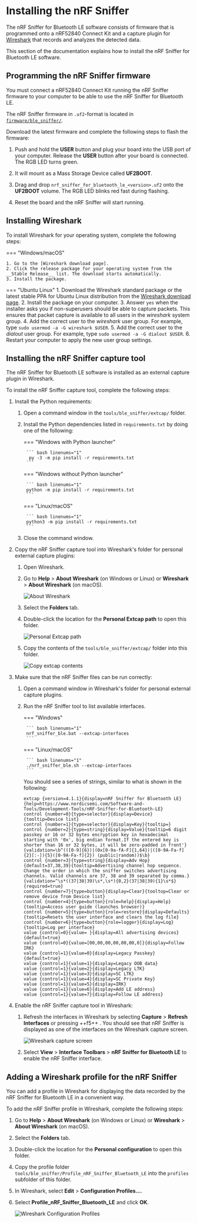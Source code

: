 # Installing the nRF Sniffer

The nRF Sniffer for Bluetooth LE software consists of firmware that is programmed onto a nRF52840 Connect Kit and a capture plugin for [Wireshark] that records and analyzes the detected data.

This section of the documentation explains how to install the nRF Sniffer for Bluetooth LE software.

## Programming the nRF Sniffer firmware

You must connect a nRF52840 Connect Kit running the nRF Sniffer firmware to your computer to be able to use the nRF Sniffer for Bluetooth LE.

The nRF Sniffer firmware in `.uf2`-format is located in [`firmware/ble_sniffer/`](https://github.com/makerdiary/nrf52840-connectkit/tree/main/firmware/ble_sniffer).

Download the latest firmware and complete the following steps to flash the firmware:

1. Push and hold the __USER__ button and plug your board into the USB port of your computer. Release the __USER__ button after your board is connected. The RGB LED turns green.

2. It will mount as a Mass Storage Device called __UF2BOOT__.

3. Drag and drop `nrf_sniffer_for_bluetooth_le_<version>.uf2` onto the __UF2BOOT__ volume. The RGB LED blinks red fast during flashing.

4. Reset the board and the nRF Sniffer will start running.

## Installing Wireshark

To install Wireshark for your operating system, complete the following steps:

=== "Windows/macOS"

    1. Go to the [Wireshark download page].
    2. Click the release package for your operating system from the __Stable Release__ list. The download starts automatically.
    3. Install the package.

=== "Ubuntu Linux"
    1. Download the Wireshark standard package or the latest stable PPA for Ubuntu Linux distribution from the [Wireshark download page].
    2. Install the package on your computer.
    3. Answer `yes` when the installer asks you if non-superusers should be able to capture packets. This ensures that packet capture is available to all users in the _wireshark_ system group.
    4. Add the correct user to the _wireshark_ user group. For example, type `sudo usermod -a -G wireshark $USER`.
    5. Add the correct user to the _dialout_ user group. For example, type `sudo usermod -a -G dialout $USER`.
    6. Restart your computer to apply the new user group settings.

## Installing the nRF Sniffer capture tool

The nRF Sniffer for Bluetooth LE software is installed as an external capture plugin in Wireshark.

To install the nRF Sniffer capture tool, complete the following steps:

1. Install the Python requirements:

    1. Open a command window in the `tools/ble_sniffer/extcap/` folder.
    2. Install the Python dependencies listed in `requirements.txt` by doing one of the following:

        === "Windows with Python launcher"

            ``` bash linenums="1"
             py -3 -m pip install -r requirements.txt
            ```

        === "Windows without Python launcher"

            ``` bash linenums="1"
            python -m pip install -r requirements.txt
            ```
        
        === "Linux/macOS"

            ``` bash linenums="1"
            python3 -m pip install -r requirements.txt
            ```

    3. Close the command window.

2. Copy the nRF Sniffer capture tool into Wireshark's folder for personal external capture plugins:

    1. Open Wireshark.
    2. Go to __Help__ > __About Wireshark__ (on Windows or Linux) or __Wireshark__ > __About Wireshark__ (on macOS).

        ![About Wireshark](../../assets/images/about_wireshark.png)
    
    3. Select the __Folders__ tab.
    4. Double-click the location for the __Personal Extcap path__ to open this folder.

        ![Personal Extcap path](../../assets/images/wireshark_person_extcap_path.png)
    
    5. Copy the contents of the `tools/ble_sniffer/extcap/` folder into this folder.

        ![Copy extcap contents](../../assets/images/wireshark_copy_extcap.png)

3. Make sure that the nRF Sniffer files can be run correctly:

    1. Open a command window in Wireshark's folder for personal external capture plugins.
    2. Run the nRF Sniffer tool to list available interfaces.

        === "Windows"

            ``` bash linenums="1"
            nrf_sniffer_ble.bat --extcap-interfaces
            ```

        === "Linux/macOS"

            ``` bash linenums="1"
            ./nrf_sniffer_ble.sh --extcap-interfaces
            ```

        You should see a series of strings, similar to what is shown in the following:

        ``` { .bash .no-copy linenums="1" }
        extcap {version=4.1.1}{display=nRF Sniffer for Bluetooth LE}{help=https://www.nordicsemi.com/Software-and-Tools/Development-Tools/nRF-Sniffer-for-Bluetooth-LE}
        control {number=0}{type=selector}{display=Device}{tooltip=Device list}
        control {number=1}{type=selector}{display=Key}{tooltip=}
        control {number=2}{type=string}{display=Value}{tooltip=6 digit passkey or 16 or 32 bytes encryption key in hexadecimal starting with '0x', big endian format.If the entered key is shorter than 16 or 32 bytes, it will be zero-padded in front'}{validation=\b^(([0-9]{6})|(0x[0-9a-fA-F]{1,64})|([0-9A-Fa-f]{2}[:-]){5}([0-9A-Fa-f]{2}) (public|random))$\b}
        control {number=3}{type=string}{display=Adv Hop}{default=37,38,39}{tooltip=Advertising channel hop sequence. Change the order in which the sniffer switches advertising channels. Valid channels are 37, 38 and 39 separated by comma.}{validation=^\s*((37|38|39)\s*,\s*){0,2}(37|38|39){1}\s*$}{required=true}
        control {number=7}{type=button}{display=Clear}{tooltop=Clear or remove device from Device list}
        control {number=4}{type=button}{role=help}{display=Help}{tooltip=Access user guide (launches browser)}
        control {number=5}{type=button}{role=restore}{display=Defaults}{tooltip=Resets the user interface and clears the log file}
        control {number=6}{type=button}{role=logger}{display=Log}{tooltip=Log per interface}
        value {control=0}{value= }{display=All advertising devices}{default=true}
        value {control=0}{value=[00,00,00,00,00,00,0]}{display=Follow IRK}
        value {control=1}{value=0}{display=Legacy Passkey}{default=true}
        value {control=1}{value=1}{display=Legacy OOB data}
        value {control=1}{value=2}{display=Legacy LTK}
        value {control=1}{value=3}{display=SC LTK}
        value {control=1}{value=4}{display=SC Private Key}
        value {control=1}{value=5}{display=IRK}
        value {control=1}{value=6}{display=Add LE address}
        value {control=1}{value=7}{display=Follow LE address}
        ```

4. Enable the nRF Sniffer capture tool in Wireshark:

    1. Refresh the interfaces in Wireshark by selecting __Capture__ > __Refresh Interfaces__ or pressing ++f5++ . You should see that nRF Sniffer is displayed as one of the interfaces on the Wireshark capture screen.

        ![Wireshark capture screen](../../assets/images/wireshark_capture_screen.png)

    2. Select __View__ > __Interface Toolbars__ > __nRF Sniffer for Bluetooth LE__ to enable the nRF Sniffer interface.

## Adding a Wireshark profile for the nRF Sniffer

You can add a profile in Wireshark for displaying the data recorded by the nRF Sniffer for Bluetooth LE in a convenient way.

To add the nRF Sniffer profile in Wireshark, complete the following steps:

1. Go to __Help__ > __About Wireshark__ (on Windows or Linux) or __Wireshark__ > __About Wireshark__ (on macOS).
2. Select the __Folders__ tab.
3. Double-click the location for the __Personal configuration__ to open this folder.
4. Copy the profile folder `tools/ble_sniffer/Profile_nRF_Sniffer_Bluetooth_LE` into
the `profiles` subfolder of this folder.
5. In Wireshark, select __Edit__ > __Configuration Profiles...__.
6. Select __Profile_nRF_Sniffer_Bluetooth_LE__ and click __OK__.

    ![Wireshark Configuration Profiles](../../assets/images/wireshark_configuration_profiles.png)

[Wireshark]: https://www.wireshark.org/
[Wireshark download page]: https://www.wireshark.org/download.html
